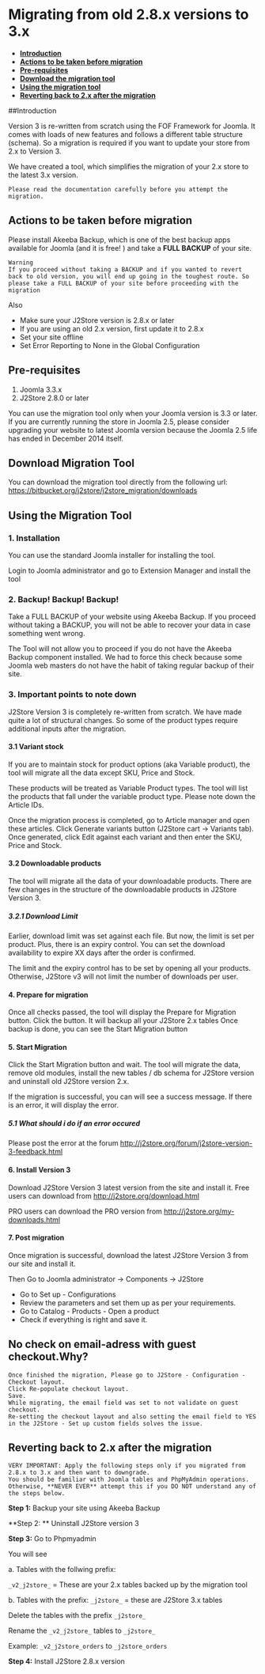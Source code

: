 # Migrating from old 2.8.x versions to 3.x

- **[Introduction](#introduction)**
- **[Actions to be taken before migration](#actions)**
- **[Pre-requisites](#pre-requisites)**
- **[Download the migration tool](#download)**
- **[Using the migration tool](#using-migration-tool)**
- **[Reverting back to 2.x after the migration](#revert)**

<a name="introduction"></a>
##Introduction

Version 3 is re-written from scratch using the FOF Framework for Joomla. It comes with loads of new features and follows a different table structure (schema). So a migration is required if you want to update your store from 2.x to Version 3.

We have created a tool, which simplifies the migration of your 2.x store to the latest 3.x version. 
```language
Please read the documentation carefully before you attempt the migration.
```
<a name="actions"></a>
## Actions to be taken before migration

Please install Akeeba Backup, which is one of the best backup apps available for Joomla (and it is free! ) and take a **FULL BACKUP** of your site.
```language
Warning
If you proceed without taking a BACKUP and if you wanted to revert back to old version, you will end up going in the toughest route. So please take a FULL BACKUP of your site before proceeding with the migration
```

Also
- Make sure your J2Store version is 2.8.x or later
- If you are using an old 2.x version, first update it to 2.8.x
- Set your site offline
- Set Error Reporting to None in the Global Configuration

<a name="pre-requisites"></a>
## Pre-requisites

1. Joomla 3.3.x 
2. J2Store 2.8.0 or later

You can use the migration tool only when your Joomla version is 3.3 or later.
If you are currently running the store in Joomla 2.5, please consider upgrading your website to latest Joomla version because the Joomla 2.5 life has ended in December 2014 itself.

<a name="download"></a>
## Download Migration Tool

You can download the migration tool directly from the following url: https://bitbucket.org/j2store/j2store_migration/downloads

<a name="using-migration-tool"></a>
## Using the Migration Tool

### 1. Installation

You can use the standard Joomla installer for installing the tool.

Login to Joomla administrator and go to Extension Manager
and install the tool

### 2. Backup! Backup! Backup!
Take a FULL BACKUP of your website using Akeeba Backup. 
If you proceed without taking a BACKUP, you will not be able to recover your data in case something went wrong.

The Tool will not allow you to proceed if you do not have the Akeeba Backup component installed. 
We had to force this check because some Joomla web masters do not have the habit of taking regular backup of their site.

### 3. Important points to note down
J2Store Version 3 is completely re-written from scratch. We have made quite a lot of structural changes. So some of the product types require additional inputs after the migration.

#### 3.1 Variant stock
If you are to maintain stock for product options (aka Variable product), the tool will migrate all the data except SKU, Price and Stock.

These products will be treated as Variable Product types.
The tool will list the products that fall under the variable product type. Please note down the Article IDs.

Once the migration process is completed, go to Article manager and open these articles. Click Generate variants button (J2Store cart -> Variants tab).
Once generated, click Edit against each variant and then enter the SKU, Price and Stock.

#### 3.2 Downloadable products
The tool will migrate all the data of your downloadable products. There are few changes in the structure of the downloadable products in J2Store Version 3.

##### 3.2.1 Download Limit
Earlier, download limit was set against each file. But now, the limit is set per product. Plus, there is an expiry control.
You can set the download availability to expire XX days after the order is confirmed.

The limit and the expiry control has to be set by opening all your products. Otherwise, J2Store v3 will not limit the number of downloads per user.

#### 4. Prepare for migration

Once all checks passed, the tool will display the Prepare for Migration button.
Click the button. It will backup all your J2Store 2.x tables
Once backup is done, you can see the Start Migration button

#### 5. Start Migration

Click the Start Migration button and wait. 
The tool will migrate the data, remove old modules, install the new tables / db schema for J2Store version and uninstall old J2Store version 2.x.

If the migration is successful, you can will see a success message. If there is an error, it will display the error.

##### 5.1 What should i do if an error occured
Please post the error at the forum http://j2store.org/forum/j2store-version-3-feedback.html

#### 6. Install Version 3
Download J2Store Version 3 latest version from the site and install it. 
Free users can download from http://j2store.org/download.html

PRO users can download the PRO version from http://j2store.org/my-downloads.html

#### 7. Post migration
Once migration is successful, download the latest J2Store Version 3 from our site and install it.

Then Go to Joomla administrator -> Components -> J2Store

- Go to Set up - Configurations
- Review the parameters and set them up as per your requirements.
- Go to Catalog - Products - Open a product
- Check if everything is right and save it.

## No check on email-adress with guest checkout.Why?
```language
Once finished the migration, Please go to J2Store - Configuration - Checkout layout.
Click Re-populate checkout layout.
Save.
While migrating, the email field was set to not validate on guest checkout.
Re-setting the checkout layout and also setting the email field to YES in the J2Store - Set up custom fields solves the issue.
```
<a name="revert"></a>
## Reverting back to 2.x after the migration
```language
VERY IMPORTANT: Apply the following steps only if you migrated from 2.8.x to 3.x and then want to downgrade.
You should be familiar with Joomla tables and PhpMyAdmin operations.
Otherwise, **NEVER EVER** attempt this if you DO NOT understand any of the steps below.
```

**Step 1:** Backup your site using Akeeba Backup

**Step 2: ** Uninstall J2Store version 3

**Step 3:** Go to Phpmyadmin

You will see

a. Tables with the follwing prefix: 

```_v2_j2store_```  = These are your 2.x tables backed up by the migration tool

b. Tables with the prefix:
```_j2store_``` = these are J2Store 3.x tables

Delete the tables with the prefix ```_j2store_```

Rename the ```_v2_j2store_``` tables to ```_j2store_```

Example: ```_v2_j2store_orders``` to ```_j2store_orders```

**Step 4:** Install J2Store 2.8.x version